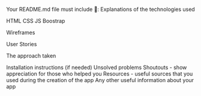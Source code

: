 Your README.md file must include 📝:
Explanations of the technologies used

HTML 
CSS
JS 
Boostrap 

Wireframes


User Stories

The approach taken


Installation instructions (if needed)
Unsolved problems
Shoutouts - show appreciation for those who helped you
Resources - useful sources that you used during the creation of the app
Any other useful information about your app